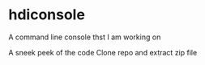 # hdiconsole
A command line console thst I am working on 

A sneek peek of the code
Clone repo and extract zip file
